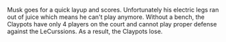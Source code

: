 Musk goes for a quick layup and scores. Unfortunately his electric legs ran out of juice which means he can't play anymore. Without a bench, the Claypots have only 4 players on the court and cannot play proper defense against the LeCurssions. As a result, the Claypots lose.
